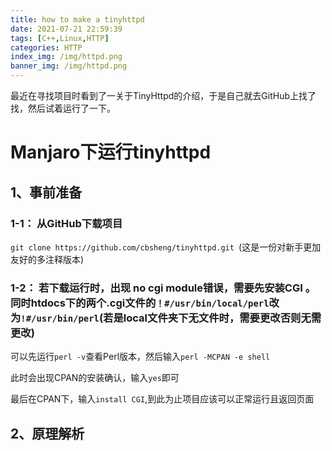 ```yaml
---
title: how to make a tinyhttpd
date: 2021-07-21 22:59:39
tags: [C++,Linux,HTTP]
categories: HTTP
index_img: /img/httpd.png
banner_img: /img/httpd.png
---
```

最近在寻找项目时看到了一关于TinyHttpd的介绍，于是自己就去GitHub上找了找，然后试着运行了一下。

# Manjaro下运行tinyhttpd

## 1、事前准备

### 1-1： 从GitHub下载项目

`git clone https://github.com/cbsheng/tinyhttpd.git `(这是一份对新手更加友好的多注释版本)

### 1-2： 若下载运行时，出现 no cgi module错误，需要先安装CGI 。同时htdocs下的两个.cgi文件的`！#/usr/bin/local/perl`改为`!#/usr/bin/perl`(若是local文件夹下无文件时，需要更改否则无需更改)

可以先运行`perl -v`查看Perl版本，然后输入`perl -MCPAN -e shell`

此时会出现CPAN的安装确认，输入`yes`即可

最后在CPAN下，输入`install CGI`,到此为止项目应该可以正常运行且返回页面

## 2、原理解析











